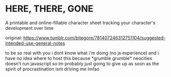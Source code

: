 # HERE, THERE, GONE
A printable and online-fillable character sheet tracking your character's development over time

original: https://www.tumblr.com/bitegore/781407246312751104/suggested-intended-use-general-notes

to be so real with you i dont know what i'm doing (no js experience) and i have no idea where to host this because \*grumble grumble* neocities doesn't run javascript so im probably just going to give up as soon as the spirit of procrastination isnt driving me lmfao
